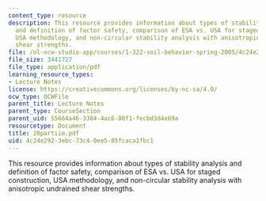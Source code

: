 ```yaml
---
content_type: resource
description: This resource provides information about types of stability analysis
  and definition of factor safety, comparison of ESA vs. USA for staged construction,
  USA methodology, and non-circular stability analysis with anisotropic undrained
  shear strengths.
file: /ol-ocw-studio-app/courses/1-322-soil-behavior-spring-2005/4c24e2923ebc73c40ee505fcaca1fbc1_20partiie.pdf
file_size: 3441727
file_type: application/pdf
learning_resource_types:
- Lecture Notes
license: https://creativecommons.org/licenses/by-nc-sa/4.0/
ocw_type: OCWFile
parent_title: Lecture Notes
parent_type: CourseSection
parent_uid: 55664a46-3384-4ac6-88f1-fecbd3d4e69a
resourcetype: Document
title: 20partiie.pdf
uid: 4c24e292-3ebc-73c4-0ee5-05fcaca1fbc1
---
```

This resource provides information about types of stability analysis and definition of factor safety, comparison of ESA vs. USA for staged construction, USA methodology, and non-circular stability analysis with anisotropic undrained shear strengths.